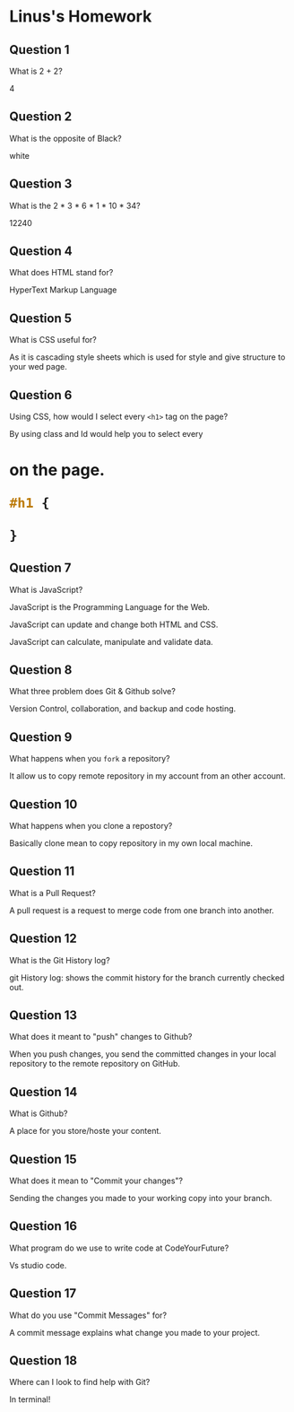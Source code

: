 # Linus's Homework

## Question 1

What is 2 + 2?

4

## Question 2

What is the opposite of Black?

white

## Question 3

What is the  2 * 3 * 6 * 1 * 10 * 34?

12240

## Question 4 

What does HTML stand for?

HyperText Markup Language

## Question 5

What is CSS useful for?

As it is cascading style sheets which is used for style and give structure to your wed page.  

## Question 6

Using CSS, how would I select every `<h1>` tag on the page?

By using class and Id would help you to select every <h1> on the page.

```css
#h1 {

}
```

## Question 7

What is JavaScript?

JavaScript is the Programming Language for the Web.

JavaScript can update and change both HTML and CSS.

JavaScript can calculate, manipulate and validate data.

## Question 8

What three problem does Git & Github solve?

Version Control, collaboration, and backup and code hosting.

## Question 9

What happens when you `fork` a repository?

It allow us to copy remote repository in my account from an other account. 

## Question 10 

What happens when you clone a repostory?

Basically clone mean to copy repository in my own local machine. 

## Question 11

What is a Pull Request?

A pull request is a request to merge code from one branch into another.

## Question 12

What is the Git History log?

git History log: shows the commit history for the branch currently checked out.

## Question 13

What does it meant to "push" changes to Github?

When you push changes, you send the committed changes in your local repository to the remote repository on GitHub.

## Question 14

What is Github?

A place for you store/hoste your content.
## Question 15

What does it mean to "Commit your changes"?

Sending the changes you made to your working copy into your branch.

## Question 16

What program do we use to write code at CodeYourFuture?

Vs studio code.

## Question 17

What do you use "Commit Messages" for?

A commit message explains what change you made to your project.

## Question 18

Where can I look to find help with Git?

In terminal!
